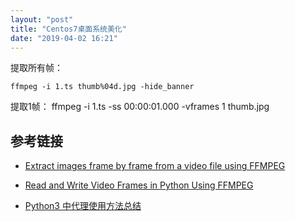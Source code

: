 ```yaml
---
layout: "post"
title: "Centos7桌面系统美化"
date: "2019-04-02 16:21"
---
```


提取所有帧：
```
ffmpeg -i 1.ts thumb%04d.jpg -hide_banner
```

提取1帧：
ffmpeg -i 1.ts -ss 00:00:01.000 -vframes 1 thumb.jpg
## 参考链接

*  [Extract images frame by frame from a video file using FFMPEG](https://www.bugcodemaster.com/article/extract-images-frame-frame-video-file-using-ffmpeg)


* [Read and Write Video Frames in Python Using FFMPEG](http://zulko.github.io/blog/2013/09/27/read-and-write-video-frames-in-python-using-ffmpeg/)

* [Python3 中代理使用方法总结](https://zhuanlan.zhihu.com/p/30670193)
